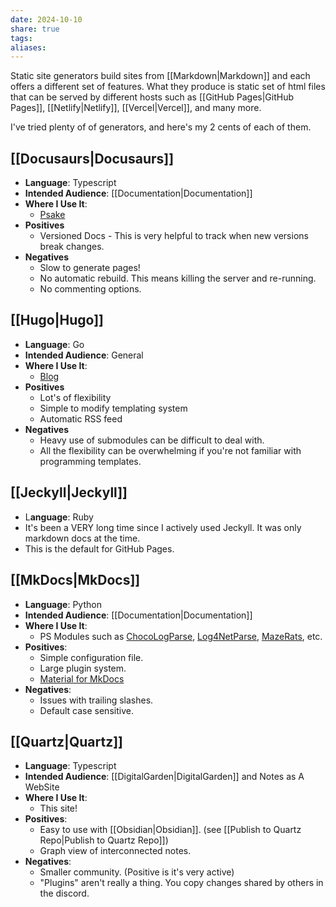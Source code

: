 ```yaml
---
date: 2024-10-10
share: true
tags: 
aliases: 
---
```

Static site generators build sites from [[Markdown|Markdown]] and each offers a different set of features. What they produce is static set of html files that can be served by different hosts such as [[GitHub Pages|GitHub Pages]], [[Netlify|Netlify]], [[Vercel|Vercel]], and many more.

I've tried plenty of of generators, and here's my 2 cents of each of them.
## [[Docusaurs|Docusaurs]]
- **Language**: Typescript
- **Intended Audience**: [[Documentation|Documentation]]
- **Where I Use It**:
  - [Psake](https://psake.dev)
- **Positives**
  - Versioned Docs - This is very helpful to track when new versions break changes.
- **Negatives**
  - Slow to generate pages!
  - No automatic rebuild. This means killing the server and re-running.
  - No commenting options.
## [[Hugo|Hugo]]
- **Language**: Go
- **Intended Audience**: General
- **Where I Use It**:
  - [Blog](https://gilbertsanchez.com)
- **Positives**
  - Lot's of flexibility
  - Simple to modify templating system
  - Automatic RSS feed
- **Negatives**
  - Heavy use of submodules can be difficult to deal with.
  - All the flexibility can be overwhelming if you're not familiar with programming templates.
## [[Jeckyll|Jeckyll]]
- L**anguage**: Ruby
- It's been a VERY long time since I actively used Jeckyll. It was only markdown docs at the time.
- This is the default for GitHub Pages.
## [[MkDocs|MkDocs]]
- **Language**: Python
- **Intended Audience**: [[Documentation|Documentation]]
- **Where I Use It**:
  - PS Modules such as [ChocoLogParse](https://heyitsgilbert.github.io/ChocoLogParse/), [Log4NetParse](https://heyitsgilbert.github.io/Log4NetParse), [MazeRats](https://heyitsgilbert.github.io/MazeRats/), etc.
- **Positives**:
  - Simple configuration file.
  - Large plugin system.
  - [Material for MkDocs](https://squidfunk.github.io/mkdocs-material/)
- **Negatives**:
  - Issues with trailing slashes.
  - Default case sensitive.
## [[Quartz|Quartz]]
- **Language**: Typescript
- **Intended Audience**: [[DigitalGarden|DigitalGarden]] and Notes as A WebSite
- **Where I Use It**:
  - This site!
- **Positives**:
  - Easy to use with [[Obsidian|Obsidian]]. (see [[Publish to Quartz Repo|Publish to Quartz Repo]])
  - Graph view of interconnected notes.
- **Negatives**:
  - Smaller community. (Positive is it's very active)
  - "Plugins" aren't really a thing. You copy changes shared by others in the discord.
